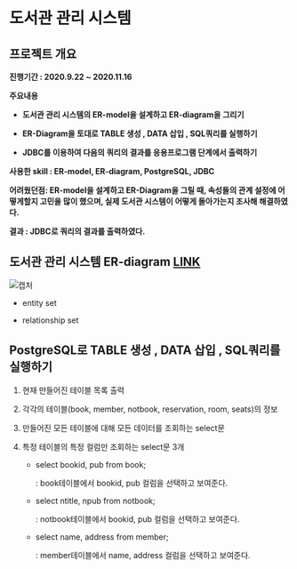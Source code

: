 # 도서관 관리 시스템


## 프로젝트 개요

**진행기간 : 2020.9.22 ~ 2020.11.16**
 
**주요내용**
 
- **도서관 관리 시스템의 ER-model을 설계하고 ER-diagram을 그리기**

- **ER-Diagram을 토대로 TABLE 생성 , DATA 삽입 , SQL쿼리를 실행하기**

- **JDBC를 이용하여 다음의 쿼리의 결과를 응용프로그램 단계에서 출력하기**

**사용한 skill : ER-model, ER-diagram, PostgreSQL, JDBC**

**어려웠던점: ER-model을 설계하고 ER-Diagram을 그릴 때, 속성들의 관계 설정에 어떻게할지 고민을 많이 했으며, 실제 도서관 시스템이 어떻게 돌아가는지 조사해 해결하였다.**

**결과 : JDBC로 쿼리의 결과를 출력하였다.**

## 도서관 관리 시스템 ER-diagram [LINK](https://github.com/cautus01/Library_Management_System/tree/main/ER-diagram)

![캡처](https://user-images.githubusercontent.com/69049801/154909219-0fe52fa6-d4d4-45be-9814-8c8824b4bc89.PNG)

- entity set

- relationship set

## PostgreSQL로 TABLE 생성 , DATA 삽입 , SQL쿼리를 실행하기

1. 현재 만들어진 테이블 목록 출력

2. 각각의 테이블(book, member, notbook, reservation, room, seats)의 정보

3. 만들어진 모든 테이블에 대해 모든 데이터를 조회하는 select문

4. 특정 테이블의 특정 컬럼만 조회하는 select문 3개
    - select bookid, pub from book;

         : book테이블에서 bookid, pub 컬럼을 선택하고 보여준다.

    - select ntitle, npub from notbook;

        : notbook테이블에서 bookid, pub 컬럼을 선택하고 보여준다.

    - select name, address from member;

        : member테이블에서 name, address 컬럼을 선택하고 보여준다.
